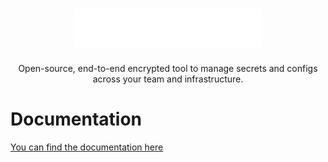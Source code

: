 <h1 align="center">
    <a href="https://github.com/Infisical/infisical">
        <img width="300" src="https://raw.githubusercontent.com/Infisical/infisical-node/main/img/logoname-white.svg#gh-dark-mode-only" alt="infisical">
    </a>
</h1>

<p align="center">
  <p align="center">Open-source, end-to-end encrypted tool to manage secrets and configs across your team and infrastructure.</p>
</p>

# Documentation
[You can find the documentation here](https://infisical.com/docs/sdks/languages/java)

